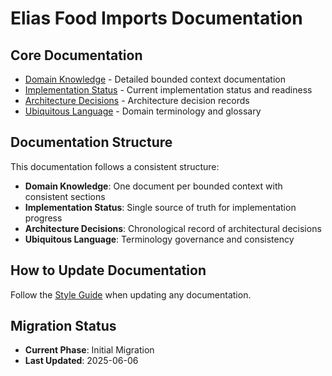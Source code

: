 # Elias Food Imports Documentation

## Core Documentation

- [Domain Knowledge](./domain-knowledge/README.md) - Detailed bounded context documentation
- [Implementation Status](./implementation/README.md) - Current implementation status and readiness
- [Architecture Decisions](./adr/README.md) - Architecture decision records
- [Ubiquitous Language](./ubiquitous-language/README.md) - Domain terminology and glossary

## Documentation Structure

This documentation follows a consistent structure:

- **Domain Knowledge**: One document per bounded context with consistent sections
- **Implementation Status**: Single source of truth for implementation progress
- **Architecture Decisions**: Chronological record of architectural decisions
- **Ubiquitous Language**: Terminology governance and consistency

## How to Update Documentation

Follow the [Style Guide](./STYLE_GUIDE.md) when updating any documentation.

## Migration Status

- **Current Phase**: Initial Migration
- **Last Updated**: 2025-06-06
